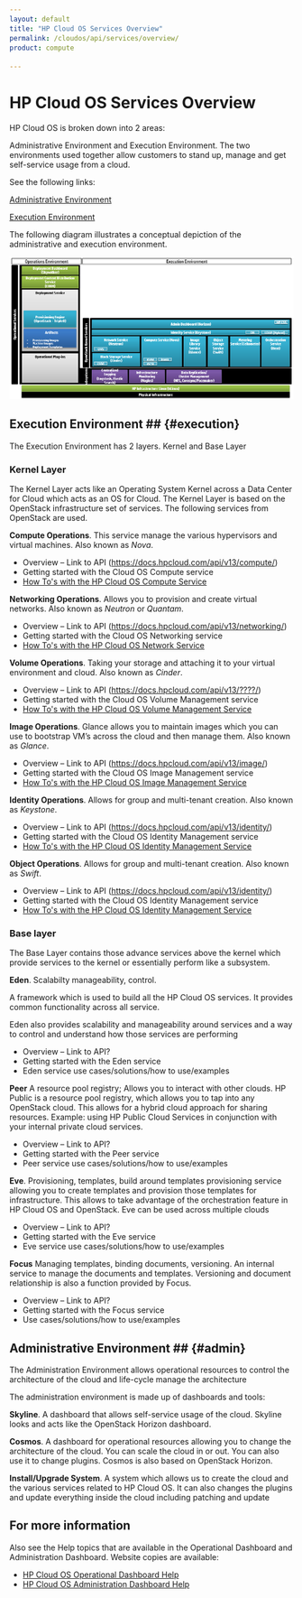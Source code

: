 ```yaml
---
layout: default
title: "HP Cloud OS Services Overview"
permalink: /cloudos/api/services/overview/
product: compute

---
```

# HP Cloud OS Services Overview #

HP Cloud OS is broken down into 2 areas:

Administrative Environment and Execution Environment. The two environments used together allow customers to stand up, manage and get self-service usage from a cloud.

See the following links:

[Administrative Environment](#admin)

[Execution Environment](#execution)

The following diagram illustrates a conceptual depiction of the administrative and execution environment.

<img src="/media/cloud-os-diagram.png" alt="" />
<!-- Image from CloudCoreProductPlan.pdf http://wiki.hpcloud.net/display/core/Cloud+OS+Core+Product+Management -->

## Execution Environment ## {#execution}

The Execution Environment has 2 layers. Kernel and Base Layer


### Kernel Layer ###
The Kernel Layer acts like an Operating System Kernel across a Data Center for Cloud which acts as an OS for Cloud. The Kernel Layer is based on the OpenStack infrastructure set of services. The following services from OpenStack are used.


**Compute Operations**. This service manage the various hypervisors and virtual machines. Also known as *Nova*.

- Overview – Link to API (https://docs.hpcloud.com/api/v13/compute/)
- Getting started with the Cloud OS Compute service
- [How To's with the HP Cloud OS Compute Service](/cloudos/api/services/compute/howto/)


**Networking Operations**. Allows you to provision and create virtual networks. Also known as *Neutron* or *Quantam*.

- Overview – Link to API (https://docs.hpcloud.com/api/v13/networking/)
- Getting started with the Cloud OS Networking service
- [How To's with the HP Cloud OS Network Service](/cloudos/api/services/networking/howto/)


**Volume Operations**. Taking your storage and attaching it to your virtual environment and cloud. Also known as *Cinder*.

- Overview – Link to API (https://docs.hpcloud.com/api/v13/????/)
- Getting started with the Cloud OS Volume Management service
- [How To's with the HP Cloud OS Volume Management Service](/cloudos/api/services/volume/howto/)


**Image Operations**. Glance allows you to maintain images which you can use to bootstrap VM’s across the cloud and then manage them. Also known as *Glance*.

- Overview – Link to API (https://docs.hpcloud.com/api/v13/image/)
- Getting started with the Cloud OS Image Management service
- [How To's with the HP Cloud OS Image Management Service](/cloudos/api/services/imaging/howto/)


**Identity Operations**. Allows for group and multi-tenant creation.  Also known as *Keystone*.

- Overview – Link to API (https://docs.hpcloud.com/api/v13/identity/)
- Getting started with the Cloud OS Identity Management service
- [How To's with the HP Cloud OS Identity Management Service](/cloudos/api/services/identity/howto/)

**Object Operations**. Allows for group and multi-tenant creation.  Also known as *Swift*.

- Overview – Link to API (https://docs.hpcloud.com/api/v13/identity/)
- Getting started with the Cloud OS Identity Management service
- [How To's with the HP Cloud OS Identity Management Service](/cloudos/api/services/identity/howto/)


### Base layer ###

The Base Layer contains those advance services above the kernel which provide services to the kernel or essentially perform like a subsystem.

**Eden**. Scalabilty manageability, control. 

A framework which is used to build all the HP Cloud OS services. It provides common functionality across all service. 

Eden also provides scalability and manageability around services and a way to control and understand how those services are performing

- Overview – Link to API?
- Getting started with the Eden service
- Eden service use cases/solutions/how to use/examples

**Peer** A resource pool registry; Allows you to interact with other clouds.
HP Public is a resource pool registry, which allows you to tap into any OpenStack cloud. This allows for a hybrid cloud approach for sharing resources. Example: using HP Public Cloud Services in conjunction with your internal private cloud services.

- Overview – Link to API?
- Getting started with the Peer service
- Peer service use cases/solutions/how to use/examples

**Eve**. Provisioning, templates, build around templates
provisioning service allowing you to create templates and provision those templates for infrastructure. This allows to take advantage of the orchestration feature in HP Cloud OS and OpenStack. Eve can be used across multiple clouds

- Overview – Link to API?
- Getting started with the Eve service
- Eve service use cases/solutions/how to use/examples

**Focus** Managing templates, binding documents, versioning. An internal service to manage the documents and templates. Versioning and document relationship is also a function provided by Focus.

- Overview – Link to API?
- Getting started with the Focus service
- Use cases/solutions/how to use/examples


## Administrative Environment ## {#admin}

The Administration Environment allows operational resources to control the architecture of the cloud and life-cycle manage the architecture

The administration environment is made up of dashboards and tools:

**Skyline**. A dashboard that allows self-service usage of the cloud. Skyline looks and acts like the OpenStack Horizon dashboard.

**Cosmos**. A dashboard for operational resources allowing you to change the architecture of the cloud. You can scale the cloud in or out. You can also use it to change plugins. Cosmos is also based on OpenStack Horizon.

**Install/Upgrade System**. A system which allows us to create the cloud and the various services related to HP Cloud OS. It can also changes the plugins and update everything inside the cloud including patching and update


## For more information ##
Also see the Help topics that are available in the Operational Dashboard and Administration Dashboard.  Website copies are available:

* [HP Cloud OS Operational Dashboard Help](/cloudos/manage/operational-dashboard/)
* [HP Cloud OS Administration Dashboard Help](/cloudos/manage/administration-dashboard/)